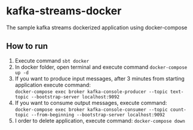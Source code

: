# kafka-streams-docker

The sample kafka streams dockerized application using docker-compose

## How to run

1. Execute command `sbt docker` 
2. In docker folder, open terminal and execute command `docker-compose up -d`
3. If you want to produce input messages, after 3 minutes from starting application execute command:  
`docker-compose exec broker kafka-console-producer --topic text-topic --bootstrap-server localhost:9092`
4. If you want to consume output messages, execute command:  
`docker-compose exec broker kafka-console-consumer --topic count-topic --from-beginning --bootstrap-server localhost:9092`
5. I order to delete application, execute command: `docker-compose down`